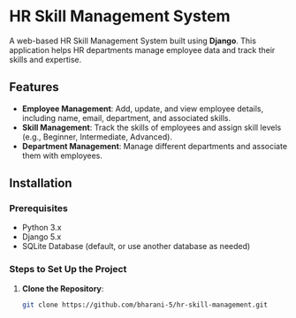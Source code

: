 # HR Skill Management System

A web-based HR Skill Management System built using **Django**. This application helps HR departments manage employee data and track their skills and expertise.

## Features

- **Employee Management**: Add, update, and view employee details, including name, email, department, and associated skills.
- **Skill Management**: Track the skills of employees and assign skill levels (e.g., Beginner, Intermediate, Advanced).
- **Department Management**: Manage different departments and associate them with employees.

## Installation

### Prerequisites

- Python 3.x
- Django 5.x
- SQLite Database (default, or use another database as needed)

### Steps to Set Up the Project

1. **Clone the Repository**:
   ```bash
   git clone https://github.com/bharani-5/hr-skill-management.git


